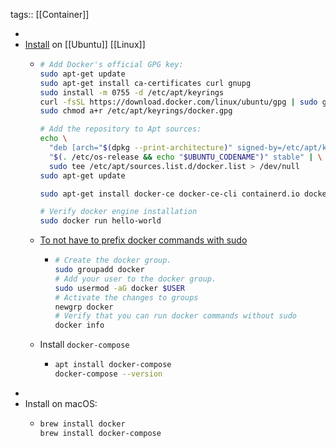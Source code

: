 tags:: [[Container]]

-
- [Install](https://docs.docker.com/engine/install/ubuntu/#install-using-the-repository) on [[Ubuntu]] [[Linux]]
	- ```bash
	  # Add Docker's official GPG key:
	  sudo apt-get update
	  sudo apt-get install ca-certificates curl gnupg
	  sudo install -m 0755 -d /etc/apt/keyrings
	  curl -fsSL https://download.docker.com/linux/ubuntu/gpg | sudo gpg --dearmor -o /etc/apt/keyrings/docker.gpg
	  sudo chmod a+r /etc/apt/keyrings/docker.gpg
	  
	  # Add the repository to Apt sources:
	  echo \
	    "deb [arch="$(dpkg --print-architecture)" signed-by=/etc/apt/keyrings/docker.gpg] https://download.docker.com/linux/ubuntu \
	    "$(. /etc/os-release && echo "$UBUNTU_CODENAME")" stable" | \
	    sudo tee /etc/apt/sources.list.d/docker.list > /dev/null
	  sudo apt-get update
	  
	  sudo apt-get install docker-ce docker-ce-cli containerd.io docker-buildx-plugin docker-compose-plugin
	  
	  # Verify docker engine installation
	  sudo docker run hello-world
	  ```
	- [To not have to prefix docker commands with sudo](https://docs.docker.com/engine/install/linux-postinstall/)
		- ```bash
		  # Create the docker group.
		  sudo groupadd docker
		  # Add your user to the docker group.
		  sudo usermod -aG docker $USER
		  # Activate the changes to groups
		  newgrp docker
		  # Verify that you can run docker commands without sudo
		  docker info
		  ```
	- Install `docker-compose`
		- ```bash
		  apt install docker-compose
		  docker-compose --version
		  ```
-
- Install on macOS:
	- ```bash
	  brew install docker
	  brew install docker-compose
	  ```